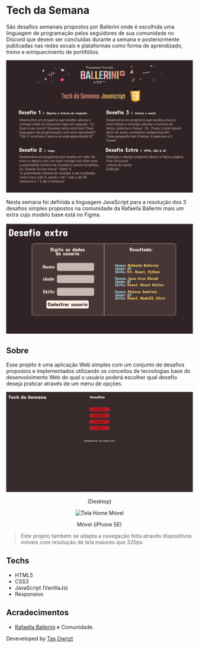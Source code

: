 # Tech da Semana

São desafios semanais propostos por Ballerini onde é escolhida uma linguagem de
 programação pelos seguidores de sua comunidade no Discord que devem ser concluídas
 durante a semana e posteriormente publicadas nas redes socais e plataformas como
  forma de aprendizado, treino e enriquecimento de portifólios.

![ ](./assets/imgs/tech_da_semana_-_js.png?raw=true "Desafio - Tech da Semana")

Nesta semana foi definida a linguagem JavaScript para a resolução dos 3 desafios simples
 propostos na comunidade da Rafaella Ballerini mais um extra cujo modelo base está no Figma.

 ![Desafio Extra](./assets/imgs/challenge_extra.png?raw=true "Desafio Extra")

## Sobre

Esse projeto é uma aplicação Web simples com um conjunto de desafios propostos e implementados utilizando os conceitos de tecnologias base do desenvolvimento Web do qual o usuário poderá escolher qual desefio deseja praticar através de um menu de opções.

<div align="center">

![Tela Home](./assets/imgs/tela_home.JPG?raw=true "Tela Home em Desktop")

(Desktop)

![Tela Home Móvel](./assets/imgs/tela_home_móvel.JPG?raw=true "Tela Home em Dispositivo Móvel")

Móvel (iPhone SE)

</div>

> Este projeto também se adapta a navegação feita através dispositivos móveis com resolução de tela maiores que 320px.

## Techs

- HTML5
- CSS3
- JavaScript (VanillaJs)
- Responsivo

## Acradecimentos

- [Rafaella Ballerini](https://github.com/rafaballerini) e Comunidade.

Deveveloped by [Tas Ownzt](https://github.com/TasOwnzt)
